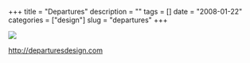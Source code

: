 +++
title = "Departures"
description = ""
tags = []
date = "2008-01-22"
categories = ["design"]
slug = "departures"
+++


 

  <div id="screens-thumbs" class="clearfix">
    <div class="txt-center" id="design-submission"><a href="http://departuresdesign.com/"><img id='bluga-thumbnail-1114' class='bluga-thumbnail large' src='http://media.konigi.com/bluga/
wt47f282106c651_0.jpg'/></a></div>  
  </div>   
<p><a href="http://departuresdesign.com/">http://departuresdesign.com</a></p>




